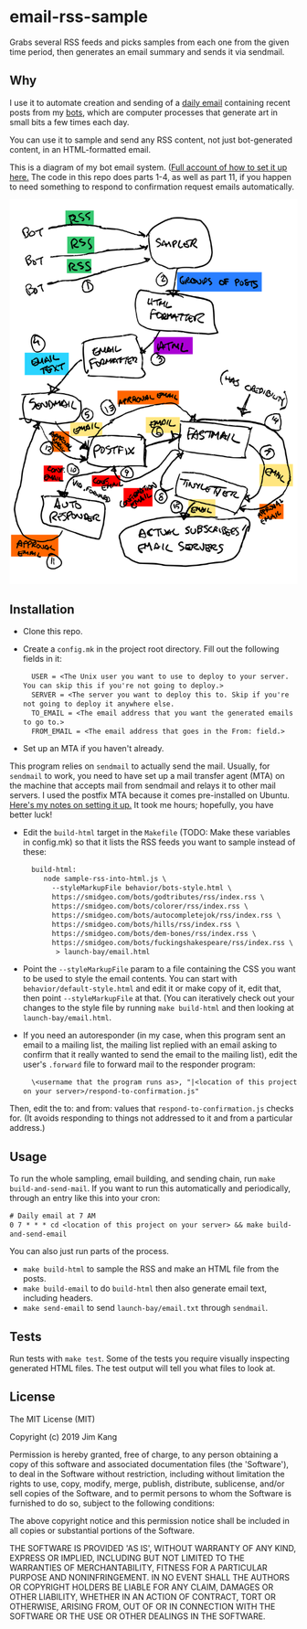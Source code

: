 email-rss-sample
==================

Grabs several RSS feeds and picks samples from each one from the given time period, then generates an email summary and sends it via sendmail.

Why
---

I use it to automate creation and sending of a [daily email](https://tinyletter.com/bots) containing recent posts from my [bots](https://smidgeo.com/bots), which are computer processes that generate art in small bits a few times each day.

You can use it to sample and send any RSS content, not just bot-generated content, in an HTML-formatted email.

This is a diagram of my bot email system. ([Full account of how to set it up here.](https://jimkang.com/weblog/articles/running-your-own-email-server/) The code in this repo does parts 1-4, as well as part 11, if you happen to need something to respond to confirmation request emails automatically.

![System diagram](meta/bot-email-system.svg)

Installation
------------

- Clone this repo.
- Create a `config.mk` in the project root directory. Fill out the following fields in it:

        USER = <The Unix user you want to use to deploy to your server. You can skip this if you're not going to deploy.>
        SERVER = <The server you want to deploy this to. Skip if you're not going to deploy it anywhere else.
        TO_EMAIL = <The email address that you want the generated emails to go to.>
        FROM_EMAIL = <The email address that goes in the From: field.>

- Set up an MTA if you haven't already.

This program relies on `sendmail` to actually send the mail. Usually, for `sendmail` to work, you need to have set up a mail transfer agent (MTA) on the machine that accepts mail from sendmail and relays it to other mail servers. I used the postfix MTA because it comes pre-installed on Ubuntu. [Here's my notes on setting it up.](https://github.com/jimkang/knowledge/blob/master/email.md#setting-up-the-mta) It took me hours; hopefully, you have better luck! 

- Edit the `build-html` target in the `Makefile` (TODO: Make these variables in config.mk) so that it lists the RSS feeds you want to sample instead of these:

        build-html:
           node sample-rss-into-html.js \
             --styleMarkupFile behavior/bots-style.html \
             https://smidgeo.com/bots/godtributes/rss/index.rss \
             https://smidgeo.com/bots/colorer/rss/index.rss \
             https://smidgeo.com/bots/autocompletejok/rss/index.rss \
             https://smidgeo.com/bots/hills/rss/index.rss \
             https://smidgeo.com/bots/dem-bones/rss/index.rss \
             https://smidgeo.com/bots/fuckingshakespeare/rss/index.rss \
              > launch-bay/email.html

- Point the `--styleMarkupFile` param to a file containing the CSS you want to be used to style the email contents. You can start with `behavior/default-style.html` and edit it or make copy of it, edit that, then point `--styleMarkupFile` at that. (You can iteratively check out your changes to the style file by running `make build-html` and then looking at `launch-bay/email.html`.

- If you need an autoresponder (in my case, when this program sent an email to a mailing list, the mailing list replied with an email asking to confirm that it really wanted to send the email to the mailing list), edit the user's `.forward` file to forward mail to the responder program:

        \<username that the program runs as>, "|<location of this project on your server>/respond-to-confirmation.js"

Then, edit the to: and from: values that `respond-to-confirmation.js` checks for. (It avoids responding to things not addressed to it and from a particular address.)

Usage
-----

To run the whole sampling, email building, and sending chain, run `make build-and-send-mail`. If you want to run this automatically and periodically, through an entry like this into your cron:

    # Daily email at 7 AM
    0 7 * * * cd <location of this project on your server> && make build-and-send-email

You can also just run parts of the process.

- `make build-html` to sample the RSS and make an HTML file from the posts.
- `make build-email` to do `build-html` then also generate email text, including headers.
- `make send-email` to send `launch-bay/email.txt` through `sendmail`.

Tests
-----

Run tests with `make test`. Some of the tests you require visually inspecting generated HTML files. The test output will tell you what files to look at.

License
-------

The MIT License (MIT)

Copyright (c) 2019 Jim Kang

Permission is hereby granted, free of charge, to any person obtaining a copy
of this software and associated documentation files (the 'Software'), to deal
in the Software without restriction, including without limitation the rights
to use, copy, modify, merge, publish, distribute, sublicense, and/or sell
copies of the Software, and to permit persons to whom the Software is
furnished to do so, subject to the following conditions:

The above copyright notice and this permission notice shall be included in
all copies or substantial portions of the Software.

THE SOFTWARE IS PROVIDED 'AS IS', WITHOUT WARRANTY OF ANY KIND, EXPRESS OR
IMPLIED, INCLUDING BUT NOT LIMITED TO THE WARRANTIES OF MERCHANTABILITY,
FITNESS FOR A PARTICULAR PURPOSE AND NONINFRINGEMENT. IN NO EVENT SHALL THE
AUTHORS OR COPYRIGHT HOLDERS BE LIABLE FOR ANY CLAIM, DAMAGES OR OTHER
LIABILITY, WHETHER IN AN ACTION OF CONTRACT, TORT OR OTHERWISE, ARISING FROM,
OUT OF OR IN CONNECTION WITH THE SOFTWARE OR THE USE OR OTHER DEALINGS IN
THE SOFTWARE.
